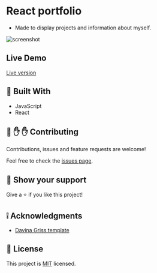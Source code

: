 # React portfolio

- Made to display projects and information about myself.

![screenshot](src/images/screenshot.png)

## Live Demo

[Live version]()

## :hammer: Built With

- JavaScript
- React


## 🤝 :raised_hand: :raised_hand: Contributing

Contributions, issues and feature requests are welcome!

Feel free to check the [issues page]().

## :muscle: Show your support

Give a ⭐️ if you like this project!

## :grey_exclamation: Acknowledgments

- [Davina Griss template](https://github.com/Dorota1997/react-frontend-dev-portfolio)

## 📝 License

This project is [MIT](https://opensource.org/licenses/MIT) licensed.
